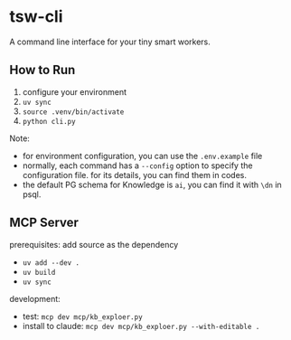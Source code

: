# tsw-cli

A command line interface for your tiny smart workers.

## How to Run

1. configure your environment
1. `uv sync`
1. `source .venv/bin/activate`
1. `python cli.py`

Note:

- for environment configuration, you can use the `.env.example` file
- normally, each command has a `--config` option to specify the configuration file. for its details, you can find them in codes.
- the default PG schema for Knowledge is `ai`, you can find it with `\dn` in psql.

## MCP Server

prerequisites: add source as the dependency

- `uv add --dev .`
- `uv build`
- `uv sync`

development:

- test: `mcp dev mcp/kb_exploer.py`
- install to claude: `mcp dev mcp/kb_exploer.py --with-editable .`
